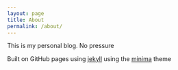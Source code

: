 ```yaml
---
layout: page
title: About
permalink: /about/
---
```


This is my personal blog. No pressure

Built on GitHub pages using [jekyll][jekyll-organization] using the [minima](https://github.com/jekyll/minima) theme

[jekyll-organization]: https://github.com/jekyll
